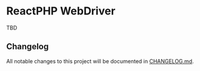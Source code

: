 
# ReactPHP WebDriver

TBD

## Changelog

All notable changes to this project will be documented in [CHANGELOG.md](CHANGELOG.md).